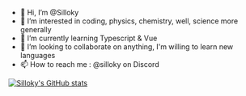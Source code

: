 - 👋 Hi, I’m @Silloky
- 👀 I’m interested in coding, physics, chemistry, well, science  more generally
- 🌱 I’m currently learning Typescript & Vue
- 💞️ I’m looking to collaborate on anything, I'm willing to learn new languages
- 📫 How to reach me : @silloky on Discord

[![Silloky's GitHub stats](https://github-readme-stats.vercel.app/api?username=silloky)](https://github.com/anuraghazra/github-readme-stats)

<!---
Silloky/Silloky is a ✨ special ✨ repository because its `README.md` (this file) appears on your GitHub profile.
You can click the Preview link to take a look at your changes.
--->
